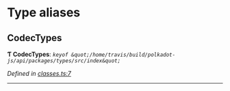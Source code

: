 

# Type aliases

<a id="codectypes"></a>

##  CodecTypes

**Ƭ CodecTypes**: *`keyof &quot;/home/travis/build/polkadot-js/api/packages/types/src/index&quot;`*

*Defined in [classes.ts:7](https://github.com/polkadot-js/api/blob/a69cff1/packages/types/src/classes.ts#L7)*

___

